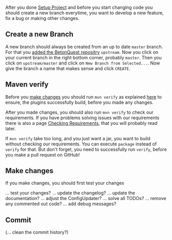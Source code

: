 After you done [Setup Project](./Setup-Project.md) and before you start changing code you should create a new branch 
everytime, you want to develop a new feature, fix a bug or making other changes.

## Create a new Branch
A new branch should always be created from an up to date `master` branch.
For that you [added the BetonQuest repositry](./Setup-Project.md#adding-remote-repository) `upstream`.
Now you click on your current branch in the right bottom corner, probably `master`.
Then you click on `upstream/master` and click on `New Branch from Selected...`.
Now give the branch a name that makes sense and click `CREATE`.

## Maven verify
Before you [make changes](#make-changes) you should run `mvn verify` as explained
[here](./Setup-Project.md#building-the-plugin-jar) to ensure, the plugins successfully build, before you made any changes.

After you made changes, you should also run `mvn verify` to check our requirements.
If you have problems solving issues with our requirements there is also a page
[Checking Requirements](./Checking-Requirements.md), that you will probably read later.

If `mvn verify` take too long, and you just want a jar, you want to build without checking our requirements.
You can execute `package` instead of `verify` for that.
But don't forget, you need to successfully run `verify`, before you make a pull request on GitHub!

## Make changes
If you make changes, you should first test your changes

... test your changes?
... update the changelog?
... update the documentation?
... adjust the ConfigUpdater?
... solve all TODOs?
... remove any commented out code?
... add debug messages?

## Commit
(... clean the commit history?)
